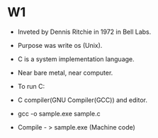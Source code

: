 # W1

- Inveted by Dennis Ritchie in 1972 in Bell Labs. 
- Purpose was write  os (Unix).
- C is a system implementation language.
- Near bare metal, near computer.

- To run C:
- C compiler(GNU Compiler(GCC)) and editor.
- gcc -o sample.exe sample.c
- Compile - > sample.exe (Machine code)
